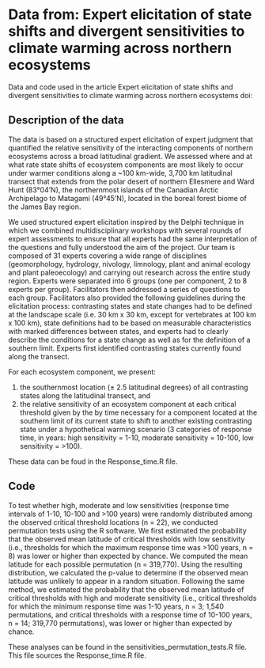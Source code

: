 # Data from: Expert elicitation of state shifts and divergent sensitivities to climate warming across northern ecosystems

Data and code used in the article Expert elicitation of state shifts and divergent sensitivities to climate warming across northern ecosystems
doi: 

## Description of the data

The data is based on a structured expert elicitation of expert judgment that quantified the relative sensitivity of the interacting components of northern ecosystems across a broad latitudinal gradient. We assessed where and at what rate state shifts of ecosystem components are most likely to occur under warmer conditions along a ~100 km-wide, 3,700 km latitudinal transect that extends from the polar desert of northern Ellesmere and Ward Hunt (83°04’N), the northernmost islands of the Canadian Arctic Archipelago to Matagami (49°45’N), located in the boreal forest biome of the James Bay region. 

We used structured expert elicitation inspired by the Delphi technique in which we combined multidisciplinary workshops with several rounds of expert assessments to ensure that all experts had the same interpretation of the questions and fully understood the aim of the project. Our team is composed of 31 experts  covering a wide range of disciplines (geomorphology, hydrology, nivology, limnology, plant and animal ecology and plant paleoecology) and carrying out research across the entire study region. Experts were separated into 6 groups (one per component, 2 to 8 experts per group). Facilitators then addressed a series of questions to each group. Facilitators also provided the following guidelines during the elicitation process: contrasting states and state changes had to be defined at the landscape scale (i.e. 30 km x 30 km, except for vertebrates at 100 km x 100 km), state definitions had to be based on measurable characteristics with marked differences between states, and experts had to clearly describe the conditions for a state change as well as for the definition of a southern limit. Experts first identified contrasting states currently found along the transect.

For each ecosystem component, we present: 
1) the southernmost location (± 2.5 latitudinal degrees) of all contrasting states along the latitudinal transect, and
2) the relative sensitivity of an ecosystem component at each critical threshold given by the by time necessary for a component located at the southern limit of its current state to shift to another existing contrasting state under a hypothetical warming scenario (3 categories of response time, in years: high sensitivity = 1-10, moderate sensitivity = 10-100, low sensitivity = >100).

These data can be foud in the Response_time.R file.

## Code

To test whether high, moderate and low sensitivities (response time intervals of 1-10, 10-100 and >100 years) were randomly distributed among the observed critical threshold locations (n = 22), we conducted permutation tests using the R software. We first estimated the probability that the observed mean latitude of critical thresholds with low sensitivity (i.e., thresholds for which the maximum response time was >100 years, n = 8) was lower or higher than expected by chance. We computed the mean latitude for each possible permutation (n = 319,770). Using the resulting distribution, we calculated the p-value to determine if the observed mean latitude was unlikely to appear in a random situation. Following the same method, we estimated the probability that the observed mean latitude of critical thresholds with high and moderate sensitivity (i.e., critical thresholds for which the minimum response time was 1-10 years, n = 3; 1,540 permutations, and critical thresholds with a response time of 10-100 years, n = 14; 319,770 permutations), was lower or higher than expected by chance. 

These analyses can be found in the sensitivities_permutation_tests.R file. This file sources the Response_time.R file.
